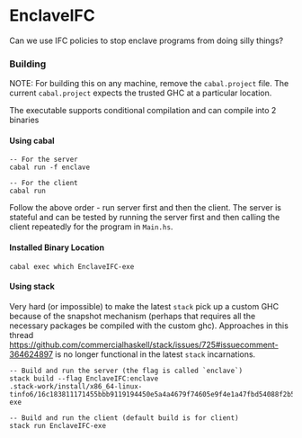 
# EnclaveIFC

Can we use IFC policies to stop enclave programs from doing silly things?

### Building

NOTE: For building this on any machine, remove the `cabal.project` file. The current `cabal.project` expects the trusted GHC at a particular location.

The executable supports conditional compilation and can compile into 2 binaries
#### Using cabal
```
-- For the server
cabal run -f enclave

-- For the client
cabal run
```

Follow the above order - run server first and then the client. The server is stateful and can be tested by running the server first and then calling the client repeatedly for the program in `Main.hs`.


#### Installed Binary Location

```
cabal exec which EnclaveIFC-exe
```


#### Using stack

Very hard (or impossible) to make the latest `stack` pick up a custom GHC because of the snapshot mechanism (perhaps that requires all the necessary packages be compiled with the custom ghc). Approaches in this thread https://github.com/commercialhaskell/stack/issues/725#issuecomment-364624897 is no longer functional in the latest `stack` incarnations.

```
-- Build and run the server (the flag is called `enclave`)
stack build --flag EnclaveIFC:enclave
.stack-work/install/x86_64-linux-tinfo6/16c183811171455bbb9119194450e5a4a4679f74605e9f4e1a47fbd54088f2b5/9.2.5/bin/EnclaveIFC-exe

-- Build and run the client (default build is for client)
stack run EnclaveIFC-exe
```

